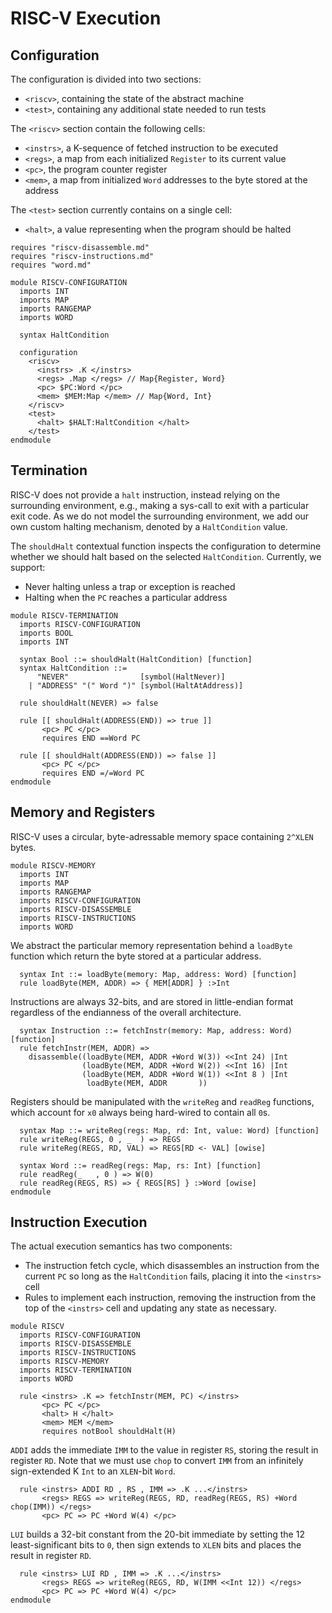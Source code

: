 # RISC-V Execution
## Configuration
The configuration is divided into two sections:
- `<riscv>`, containing the state of the abstract machine
- `<test>`, containing any additional state needed to run tests

The `<riscv>` section contain the following cells:
- `<instrs>`, a K-sequence of fetched instruction to be executed
- `<regs>`, a map from each initialized `Register` to its current value
- `<pc>`, the program counter register
- `<mem>`, a map from initialized `Word` addresses to the byte stored at the address

The `<test>` section currently contains on a single cell:
- `<halt>`, a value representing when the program should be halted
```k
requires "riscv-disassemble.md"
requires "riscv-instructions.md"
requires "word.md"

module RISCV-CONFIGURATION
  imports INT
  imports MAP
  imports RANGEMAP
  imports WORD

  syntax HaltCondition

  configuration
    <riscv>
      <instrs> .K </instrs>
      <regs> .Map </regs> // Map{Register, Word}
      <pc> $PC:Word </pc>
      <mem> $MEM:Map </mem> // Map{Word, Int}
    </riscv>
    <test>
      <halt> $HALT:HaltCondition </halt>
    </test>
endmodule
```

## Termination
RISC-V does not provide a `halt` instruction,  instead relying on the surrounding environment, e.g., making a sys-call to exit with a particular exit code.
As we do not model the surrounding environment, we add our own custom halting mechanism, denoted by a `HaltCondition` value.

The `shouldHalt` contextual function inspects the configuration to determine whether we should halt based on the selected `HaltCondition`. Currently, we support:
- Never halting unless a trap or exception is reached
- Halting when the `PC` reaches a particular address
```k
module RISCV-TERMINATION
  imports RISCV-CONFIGURATION
  imports BOOL
  imports INT

  syntax Bool ::= shouldHalt(HaltCondition) [function]
  syntax HaltCondition ::=
      "NEVER"                [symbol(HaltNever)]
    | "ADDRESS" "(" Word ")" [symbol(HaltAtAddress)]

  rule shouldHalt(NEVER) => false

  rule [[ shouldHalt(ADDRESS(END)) => true ]]
       <pc> PC </pc>
       requires END ==Word PC

  rule [[ shouldHalt(ADDRESS(END)) => false ]]
       <pc> PC </pc>
       requires END =/=Word PC
endmodule
```

## Memory and Registers
RISC-V uses a circular, byte-adressable memory space containing `2^XLEN` bytes.
```k
module RISCV-MEMORY
  imports INT
  imports MAP
  imports RANGEMAP
  imports RISCV-CONFIGURATION
  imports RISCV-DISASSEMBLE
  imports RISCV-INSTRUCTIONS
  imports WORD
```
We abstract the particular memory representation behind a `loadByte` function which return the byte stored at a particular address.
```k
  syntax Int ::= loadByte(memory: Map, address: Word) [function]
  rule loadByte(MEM, ADDR) => { MEM[ADDR] } :>Int
```
Instructions are always 32-bits, and are stored in little-endian format regardless of the endianness of the overall architecture.
```k
  syntax Instruction ::= fetchInstr(memory: Map, address: Word) [function]
  rule fetchInstr(MEM, ADDR) =>
    disassemble((loadByte(MEM, ADDR +Word W(3)) <<Int 24) |Int
                (loadByte(MEM, ADDR +Word W(2)) <<Int 16) |Int
                (loadByte(MEM, ADDR +Word W(1)) <<Int 8 ) |Int
                 loadByte(MEM, ADDR       ))
```
Registers should be manipulated with the `writeReg` and `readReg` functions, which account for `x0` always being hard-wired to contain all `0`s.
```k
  syntax Map ::= writeReg(regs: Map, rd: Int, value: Word) [function]
  rule writeReg(REGS, 0 , _  ) => REGS
  rule writeReg(REGS, RD, VAL) => REGS[RD <- VAL] [owise]

  syntax Word ::= readReg(regs: Map, rs: Int) [function]
  rule readReg(_   , 0 ) => W(0)
  rule readReg(REGS, RS) => { REGS[RS] } :>Word [owise]
endmodule
```

## Instruction Execution
The actual execution semantics has two components:
- The instruction fetch cycle, which disassembles an instruction from the current `PC` so long as the `HaltCondition` fails, placing it into the `<instrs>` cell
- Rules to implement each instruction, removing the instruction from the top of the `<instrs>` cell and updating any state as necessary.
```k
module RISCV
  imports RISCV-CONFIGURATION
  imports RISCV-DISASSEMBLE
  imports RISCV-INSTRUCTIONS
  imports RISCV-MEMORY
  imports RISCV-TERMINATION
  imports WORD

  rule <instrs> .K => fetchInstr(MEM, PC) </instrs>
       <pc> PC </pc>
       <halt> H </halt>
       <mem> MEM </mem>
       requires notBool shouldHalt(H)
```
`ADDI` adds the immediate `IMM` to the value in register `RS`, storing the result in register `RD`. Note that we must use `chop` to convert `IMM` from an infinitely sign-extended K `Int` to an `XLEN`-bit `Word`.
```k
  rule <instrs> ADDI RD , RS , IMM => .K ...</instrs>
       <regs> REGS => writeReg(REGS, RD, readReg(REGS, RS) +Word chop(IMM)) </regs>
       <pc> PC => PC +Word W(4) </pc>
```
`LUI` builds a 32-bit constant from the 20-bit immediate by setting the 12 least-significant bits to `0`, then sign extends to `XLEN` bits and places the result in register `RD`.
```k
  rule <instrs> LUI RD , IMM => .K ...</instrs>
       <regs> REGS => writeReg(REGS, RD, W(IMM <<Int 12)) </regs>
       <pc> PC => PC +Word W(4) </pc>
endmodule
```
